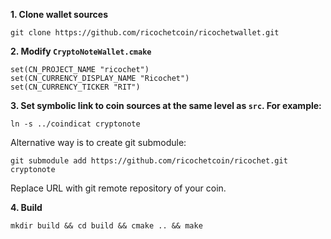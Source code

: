 **1. Clone wallet sources**

```
git clone https://github.com/ricochetcoin/ricochetwallet.git
```

**2. Modify `CryptoNoteWallet.cmake`**
 
```
set(CN_PROJECT_NAME "ricochet")
set(CN_CURRENCY_DISPLAY_NAME "Ricochet")
set(CN_CURRENCY_TICKER "RIT")
```

**3. Set symbolic link to coin sources at the same level as `src`. For example:**

```
ln -s ../coindicat cryptonote
```

Alternative way is to create git submodule:

```
git submodule add https://github.com/ricochetcoin/ricochet.git cryptonote
```

Replace URL with git remote repository of your coin.

**4. Build**

```
mkdir build && cd build && cmake .. && make
```
